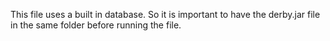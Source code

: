 This file uses a built in database. So it is important to have the derby.jar file in the same folder before running the file.
